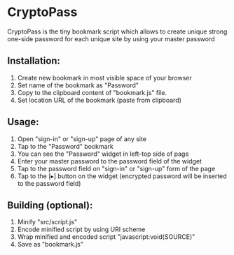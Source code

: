 CryptoPass
==========

CryptoPass is the tiny bookmark script which allows to create unique strong one-side password for each unique site by using your master password

Installation:
-------------
1. Create new bookmark in most visible space of your browser
2. Set name of the bookmark as "Password"
3. Copy to the clipboard content of "bookmark.js" file.
4. Set location URL of the bookmark (paste from clipboard)

Usage:
------
1. Open "sign-in" or "sign-up" page of any site
2. Tap to the "Password" bookmark
3. You can see the "Password" widget in left-top side of page
4. Enter your master password to the password field of the widget
5. Tap to the password field on "sign-in" or "sign-up" form of the page
6. Tap to the [▸] button on the widget 
   (encrypted password will be inserted to the password field)

Building (optional):
--------------------
1. Minify "src/script.js"
2. Encode minified script by using URI scheme
3. Wrap minified and encoded script "javascript:void(SOURCE)"
4. Save as "bookmark.js"
